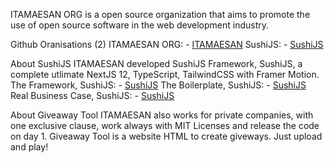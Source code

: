 ITAMAESAN ORG is a open source organization that aims to promote the use of open source software in the web development industry.

Github Oranisations (2)
ITAMAESAN ORG: - [ITAMAESAN](https://github.com/itamaesanorg/)
SushiJS: - [SushiJS](https://github.com/sushi-js/)

About SushiJS
ITAMAESAN developed SushiJS Framework, SushiJS, a complete utlimate NextJS 12, TypeScript, TailwindCSS with Framer Motion.
The Framework, SushiJS: - [SushiJS](https://github.com/itamaesan/sushi-js/)
The Boilerplate, SushiJS: - [SushiJS](https://github.com/sushi-js/SushiJS-Example-01)
Real Business Case, SushiJS: - [SushiJS](https://github.com/sushi-js/SushiJS-Example-01)

About Giveaway Tool
ITAMAESAN also works for private companies, with one exclusive clause, work always with MIT Licenses and release the code on day 1.
Giveaway Tool is a website HTML to create giveways. Just upload and play!

